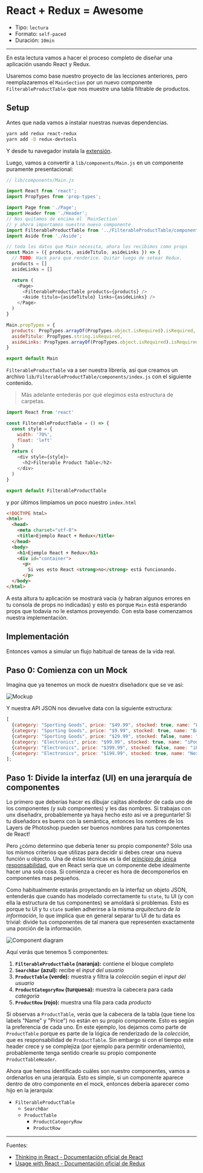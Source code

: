 # React + Redux = Awesome

* Tipo: `lectura`
* Formato: `self-paced`
* Duración: `10min`

***

En esta lectura vamos a hacer el proceso completo de diseñar una aplicación
usando React y Redux.

Usaremos como base nuestro proyecto de las lecciones anteriores, pero
reemplazaremos el `MainSection` por un nuevo componente `FilterableProductTable`
que nos muestre una tabla filtrable de productos.

## Setup

Antes que nada vamos a instalar nuestras nuevas dependencias.

```sh
yarn add redux react-redux
yarn add -D redux-devtools
```

Y desde tu navegador instala la [extensión](http://extension.remotedev.io/).

Luego, vamos a convertir a `lib/components/Main.js` en un componente puramente
presentacional:

```js
// lib/components/Main.js

import React from 'react';
import PropTypes from 'prop-types';

import Page from './Page';
import Header from './Header';
// Nos quitamos de encima el `MainSection`
// y ahora importamos nuestro nuevo componente
import FilterableProductTable from '../FilterableProductTable/components';
import Aside from './Aside';

// toda los datos que Main necesita, ahora los recibimos como props
const Main = ({ products, asideTitulo, asideLinks }) => {
  // TODO: Hack para que renderice. Quitar luego de setear Redux.
  products = []
  asideLinks = []

  return (
    <Page>
      <FilterableProductTable products={products} />
      <Aside titulo={asideTitulo} links={asideLinks} />
    </Page>
  )
}

Main.propTypes = {
  products: PropTypes.arrayOf(PropTypes.object.isRequired).isRequired,
  asideTitulo: PropTypes.string.isRequired,
  asideLinks: PropTypes.arrayOf(PropTypes.object.isRequired).isRequired
}

export default Main
```

`FilterableProductTable` va a ser nuestra librería, así que creamos un archivo
`lib/FilterableProductTable/components/index.js` con el siguiente contenido.

> Más adelante entederás por qué elegimos esta estructura de carpetas.

```js
import React from 'react'

const FilterableProductTable = () => {
  const style = {
    width: '70%',
    float: 'left'
  }
  return (
    <div style={style}>
      <h2>Filterable Product Table</h2>
    </div>
  )
}

export default FilterableProductTable
```

y por últimos limpiamos un poco nuestro `index.html`

```html
<!DOCTYPE html>
<html>
  <head>
    <meta charset="utf-8">
    <title>Ejemplo React + Redux</title>
  </head>
  <body>
    <h1>Ejemplo React + Redux</h1>
    <div id="container">
      <p>
        Si ves esto React <strong>no</strong> está funcionando.
      </p>
  </body>
</html>
```

A esta altura tu aplicación se mostrará vacía (y habran algunos errores en tu
consola de props no indicadas) y esto es porque `Main` está esperando props que
todavia no le estamos proveyendo. Con esta base comenzamos nuestra
implementación.

## Implementación

Entonces vamos a simular un flujo habitual de tareas de la vida real.

## Paso 0: Comienza con un Mock

Imagina que ya tenemos un mock de nuestrx diseñadorx que se ve asi:

![Mockup](https://facebook.github.io/react/img/blog/thinking-in-react-mock.png)

Y nuestra API JSON nos devuelve data con la siguiente estructura:

```js
[
  {category: "Sporting Goods", price: "$49.99", stocked: true, name: "Football"},
  {category: "Sporting Goods", price: "$9.99", stocked: true, name: "Baseball"},
  {category: "Sporting Goods", price: "$29.99", stocked: false, name: "Basketball"},
  {category: "Electronics", price: "$99.99", stocked: true, name: "iPod Touch"},
  {category: "Electronics", price: "$399.99", stocked: false, name: "iPhone 5"},
  {category: "Electronics", price: "$199.99", stocked: true, name: "Nexus 7"}
];
```

## Paso 1: Divide la interfaz (UI) en una jerarquía de componentes

Lo primero que deberías hacer es dibujar cajitas alrededor de cada uno de los
componentes (y sub componentes) y les das nombres. Si trabajas con unx
diseñadrx, probablemente ya haya hecho esto asi ve a preguntarle! Si tu
diseñadorx es buenx con la semántica, entonces los nombres de los Layers de
Photoshop pueden ser buenos nombres para tus componentes de React!

Pero ¿cómo determino que debería tener su propio componente? Sólo usa los mismos
criterios que utilizas para decidir si debes crear una nueva función u objecto.
Una de éstas técnicas es la del [principio de única responsabilidad](https://en.wikipedia.org/wiki/Single_responsibility_principle),
que en React sería que un componente debe idealmente hacer una sola cosa. Si
comienza a crecer es hora de decomponerlos en componentes mas pequeños.

Como habitualmente estarás proyectando en la interfaz un objeto JSON, entenderás
que cuando has modelado correctamente tu `state`, tu UI (y con ella la
estructura de tus componentes) se amoldará si problemas. Esto es porque tu UI y
tu `state` suelen adherirse a la misma *arquitectura de la información*, lo que
implica que en general separar tu UI de tu data es trivial: divide tus
componentes de tal manera que representen exactamente una porción de la
información.

![Component diagram](https://facebook.github.io/react/img/blog/thinking-in-react-components.png)

Aquí verás que tenemos 5 componentes:

1. **`FilterableProductTable` (naranja):** contiene el bloque completo
2. **`SearchBar` (azul):** recibe el *input del usuario*
3. **`ProductTable` (verde):** muestra y filtra la *colección* según el *input
   del usuario*
4. **`ProductCategoryRow` (turquesa):** muestra la cabecera para cada
   *categoría*
5. **`ProductRow` (rojo):** muestra una fila para cada *producto*

Si observas a `ProductTable`, verás que la cabecera de la tabla (que tiene los
labels "Name" y "Price") no están en su propio componente. Esto es según la
preferencia de cada uno. En este ejemplo, los dejamos como parte de
`ProductTable` porque es parte de la lógica de renderizado de la *colección*,
que es responsabilidad de `ProductTable`. Sin embargo si con el tiempo este
header crece y se complejiza (por ejemplo para permitir ordenamiento),
probablemente tenga sentido crearle su propio componente `ProductTableHeader`.

Ahora que hemos identificado cuáles son nuestro componentes, vamos a ordenarlos
en una jerarquía. Esto es simple, si un componente aparece dentro de otro
componente en el mock, entonces debería aparecer como hijo en la jerarquía:

* `FilterableProductTable`
  - `SearchBar`
  - `ProductTable`
    * `ProductCategoryRow`
    * `ProductRow`

***

Fuentes:

* [Thinking in React - Documentación oficial de React](https://facebook.github.io/react/docs/thinking-in-react.html)
* [Usage with React - Documentación oficial de Redux](http://redux.js.org/docs/basics/UsageWithReact.html)
